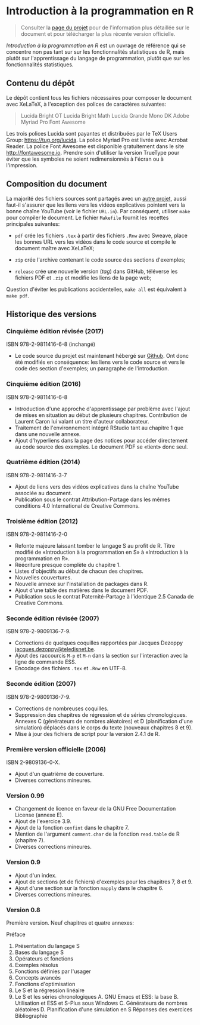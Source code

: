 # Introduction à la programmation en R

> Consulter la
> [page du projet](https://vigou3.github.io/introduction-programmation-r)
> pour de l'information plus détaillée sur le document et pour
> télécharger la plus récente version officielle.

*Introduction à la programmation en R* est un ouvrage de référence qui
se concentre non pas tant sur sur les fonctionnalités statistiques de
R, mais plutôt sur l'apprentissage du langage de programmation, plutôt
que sur les fonctionnalités statistiques.


## Contenu du dépôt

Le dépôt contient tous les fichiers nécessaires pour composer le
document avec XeLaTeX, à l'exception des polices de caractères
suivantes:

> Lucida Bright OT
> Lucida Bright Math
> Lucida Grande Mono DK
> Adobe Myriad Pro
> Font Awesome

Les trois polices Lucida sont payantes et distribuées par le TeX Users
Group: https://tug.org/lucida. La police Myriad Pro est livrée avec
Acrobat Reader. La police Font Awesome est disponible gratuitement
dans le site http://fontawesome.io. Prendre soin d'utiliser la version
TrueType pour éviter que les symboles ne soient redimensionnés à
l'écran ou à l'impression.


## Composition du document

La majorité des fichiers sources sont partagés avec un
[autre projet](http://libre.act.ulaval.ca/ACT-2002/Notes\%20de\%20cours/),
aussi faut-il s'assurer que les liens vers les vidéos explicatives
pointent vers la bonne chaîne YouTube (voir le fichier `URL.in`). Par
conséquent, utiliser `make` pour compiler le document. Le fichier
`Makefile` fournit les recettes principales suivantes:

- `pdf` crée les fichiers `.tex` à partir des fichiers `.Rnw` avec
  Sweave, place les bonnes URL vers les vidéos dans le code source et
  compile le document maître avec XeLaTeX;

- `zip` crée l'archive contenant le code source des sections
  d'exemples;

- `release` crée une nouvelle version (*tag*) dans GitHub, téléverse
  les fichiers PDF et `.zip` et modifie les liens de la page web;

Question d'éviter les publications accidentelles, `make all` est
équivalent à `make pdf`.


## Historique des versions

### Cinquième édition révisée (2017)

ISBN 978-2-9811416-6-8 (inchangé)

- Le code source du projet est maintenant hébergé sur
  [Github](https://github.com/vigou3/introduction-programmation-r).
  Ont donc été modifiés en conséquence: les liens vers le code source
  et vers le code des section d'exemples; un paragraphe de
  l'introduction.


### Cinquième édition (2016)

ISBN 978-2-9811416-6-8

- Introduction d'une approche d'apprentissage par problème avec
  l'ajout de mises en situation au début de plusieurs chapitres.
  Contribution de Laurent Caron lui valant un titre d'auteur
  collaborateur.
- Traitement de l'environnement intégré RStudio tant au chapitre 1 que
  dans une nouvelle annexe.
- Ajout d'hyperliens dans la page des notices pour accéder directement
  au code source des exemples. Le document PDF se «tient» donc seul.

### Quatrième édition (2014)

ISBN 978-2-9811416-3-7

- Ajout de liens vers des vidéos explicatives dans la chaîne YouTube
  associée au document.
- Publication sous le contrat Attribution-Partage dans les mêmes
  conditions 4.0 International de Creative Commons.

### Troisième édition (2012)

ISBN 978-2-9811416-2-0

- Refonte majeure laissant tomber le langage S au profit de R. Titre
  modifié de «Introduction à la programmation en S» à «Introduction à
  la programmation en R».
- Réécriture presque complète du chapitre 1.
- Listes d'objectifs au début de chacun des chapitres.
- Nouvelles couvertures.
- Nouvelle annexe sur l'installation de packages dans R.
- Ajout d'une table des matières dans le document PDF.
- Publication sous le contrat Paternité-Partage à l’identique 2.5
  Canada de Creative Commons.

### Seconde édition révisée (2007)

ISBN 978-2-9809136-7-9.

- Corrections de quelques coquilles rapportées par Jacques Dezoppy
  <jacques.dezoppy@teledisnet.be>.
- Ajout des raccourcis `M-p` et `M-n` dans la section sur l'interaction
  avec la ligne de commande ESS.
- Encodage des fichiers `.tex` et `.Rnw` en UTF-8.

### Seconde édition (2007)

ISBN 978-2-9809136-7-9.

- Corrections de nombreuses coquilles.
- Suppression des chapitres de régression et de séries chronologiques.
  Annexes C (générateurs de nombres aléatoires) et D (planification
  d'une simulation) déplacés dans le corps du texte (nouveaux
  chapitres 8 et 9).
- Mise à jour des fichiers de script pour la version 2.4.1 de R.

### Première version officielle (2006)

ISBN 2-9809136-0-X.

- Ajout d'un quatrième de couverture.
- Diverses corrections mineures.

### Version 0.99

- Changement de licence en faveur de la GNU Free Documentation
  License (annexe E).
- Ajout de l'exercice 3.9.
- Ajout de la fonction `confint` dans le chapitre 7.
- Mention de l'argument `comment.char` de la fonction `read.table` de
  R (chapitre 7).
- Diverses corrections mineures.

### Version 0.9

- Ajout d'un index.
- Ajout de sections (et de fichiers) d'exemples pour les chapitres 7,
  8 et 9.
- Ajout d'une section sur la fonction `mapply` dans le chapitre 6.
- Diverses corrections mineures.

### Version 0.8

Première version. Neuf chapitres et quatre annexes:

   Préface
   1. Présentation du langage S
   2. Bases du langage S
   3. Opérateurs et fonctions
   4. Exemples résolus
   5. Fonctions définies par l'usager
   6. Concepts avancés
   7. Fonctions d'optimisation
   8. Le S et la régression linéaire
   9. Le S et les séries chronologiques
   A. GNU Emacs et ESS: la base
   B. Utilisation et ESS et S-Plus sous Windows
   C. Générateurs de nombres aléatoires
   D. Planification d'une simulation en S
   Réponses des exercices
   Bibliographie
